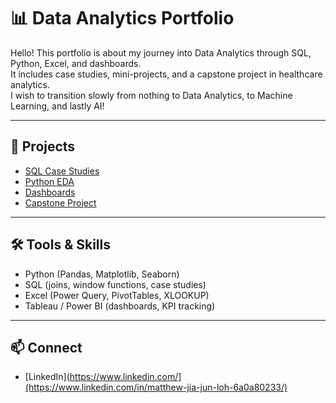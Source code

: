 # 📊 Data Analytics Portfolio

Hello! This portfolio is about my journey into Data Analytics through SQL, Python, Excel, and dashboards.  
It includes case studies, mini-projects, and a capstone project in healthcare analytics.  
I wish to transition slowly from nothing to Data Analytics, to Machine Learning, and lastly AI! 

---

## 📂 Projects

- [SQL Case Studies](./excel_sql)  
- [Python EDA](./python_eda)  
- [Dashboards](./dashboards)  
- [Capstone Project](./capstone)  

---

## 🛠️ Tools & Skills
- Python (Pandas, Matplotlib, Seaborn)
- SQL (joins, window functions, case studies)
- Excel (Power Query, PivotTables, XLOOKUP)
- Tableau / Power BI (dashboards, KPI tracking)

---

## 📫 Connect
- [LinkedIn](https://www.linkedin.com/](https://www.linkedin.com/in/matthew-jia-jun-loh-6a0a80233/)  

